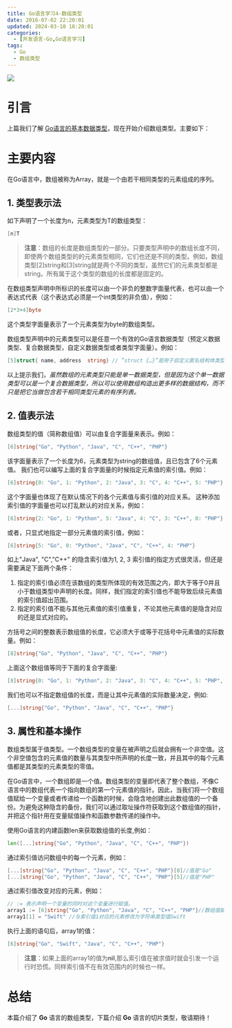 ```yaml
---
title: Go语言学习4-数组类型
date: 2016-07-02 22:20:01
updated: 2024-03-18 18:20:01
categories:
  - [开发语言-Go,Go语言学习]
tags:
  - Go
  - 数组类型
---
```




![](/images/go-logo.png)

# 引言
上篇我们了解 [Go语言的基本数据类型](/2016/07/01/go/go-learning/go-learning3/)，现在开始介绍数组类型。主要如下：

<!-- more -->

# 主要内容
在Go语言中，数组被称为Array，就是一个由若干相同类型的元素组成的序列。

## 1. 类型表示法

如下声明了一个长度为n，元素类型为T的数组类型：
```go
[n]T
```
> **注意**：数组的长度是数组类型的一部分。只要类型声明中的数组长度不同，即使两个数组类型的的元素类型相同，它们也还是不同的类型。例如，数组类型[2]string和[3]string就是两个不同的类型，虽然它们的元素类型都是string。所有属于这个类型的数组的长度都是固定的。

在数组类型声明中所标识的长度可以由一个非负的整数字面量代表，也可以由一个表达式代表（这个表达式必须是一个int类型的非负值），例如：
```go
[2*3+4]byte
```
这个类型字面量表示了一个元素类型为byte的数组类型。

数组类型声明中的元素类型可以是任意一个有效的Go语言数据类型（预定义数据类型、复合数据类型，自定义数据类型或者类型字面量）。例如：
```go
[5]struct{ name, address  string} // ”struct {…}”是用于自定义匿名结构体类型的类型字面量
```

以上提示我们，*虽然数组的元素类型只能是单一数据类型，但是因为这个单一数据类型可以是一个复合数据类型，所以可以使用数组构造出更多样的数据结构，而不只是把它当做包含若干相同类型元素的有序列表。*

## 2. 值表示法

数组类型的值（简称数组值）可以由复合字面量来表示。例如：
```go
[6]string{"Go", "Python", "Java", "C", "C++", "PHP"}
```
该字面量表示了一个长度为6，元素类型为string的数组值，且已包含了6个元素值。
我们也可以编写上面的复合字面量的时候指定元素值的索引值。例如：
```go
[6]string{0: "Go", 1: "Python", 2: "Java", 3: "C", 4: "C++", 5: "PHP"}
```
这个字面量也体现了在默认情况下的各个元素值与索引值的对应关系。
这种添加索引值的字面量也可以打乱默认的对应关系，例如：
```go
[6]string{2: "Go", 1: "Python", 5: "Java", 4: "C", 3: "C++", 0: "PHP"}
```
或者，只显式地指定一部分元素值的索引值，例如：
```go
[6]string{5: "Go", 0: "Python", "Java", "C", "C++", 4: "PHP"}
```

如上"Java", "C","C++" 的隐含索引值为1, 2, 3
索引值的指定方式很灵活，但还是需要满足下面两个条件：
1. 指定的索引值必须在该数组的类型所体现的有效范围之内，即大于等于0并且小于数组类型中声明的长度。同样，我们指定的索引值也不能导致后续元素值的索引值超出范围。
2. 指定的索引值不能与其他元素值的索引值重复，不论其他元素值的是隐含对应的还是显式对应的。

方括号之间的整数表示数组值的长度，它必须大于或等于花括号中元素值的实际数量。例如：
```go
[8]string{"Go", "Python", "Java", "C", "C++", "PHP"}
```
上面这个数组值等同于下面的复合字面量:
```go
[8]string{0: "Go", 1: "Python", 2: "Java", 3: "C", 4: "C++", 5: "PHP", 6: "", 7: ""}
```
我们也可以不指定数组值的长度，而是让其中元素值的实际数量决定，例如:
```go
[...]string{"Go", "Python", "Java", "C", "C++", "PHP"}
```

## 3. 属性和基本操作

数组类型属于值类型。一个数组类型的变量在被声明之后就会拥有一个非空值。这个非空值包含的元素值的数量与其类型中所声明的长度一致，并且其中的每个元素值都是其类型的元素类型的零值。

在Go语言中，一个数组即是一个值。数组类型的变量即代表了整个数组，不像C语言中的数组代表一个指向数组的第一个元素值的指针。因此，当我们将一个数组值赋给一个变量或者传递给一个函数的时候，会隐含地创建出此数组值的一个备份。为避免这种隐含的备份，我们可以通过取址操作符获取到这个数组值的指针，并把这个指针用在变量赋值操作和函数参数传递的操作中。

使用Go语言的内建函数len来获取数组值的长度,例如：
```go
len([...]string{"Go", "Python", "Java", "C", "C++", "PHP"})
```

通过索引值访问数组中的每一个元素，例如：
```go
[...]string{"Go", "Python", "Java", "C", "C++", "PHP"}[0]//值是"Go"
[...]string{"Go", "Python", "Java", "C", "C++", "PHP"}[5]//值是"PHP"
```
通过索引值改变对应的元素，例如：
```go
// := 表示声明一个变量的同时对这个变量进行赋值。
array1 := [6]string{"Go", "Python", "Java", "C", "C++", "PHP"}//数组值赋给变量array1
array1[1] = "Swift" //与索引值1对应的元素修改为字符串类型值Swift
```
执行上面的语句后，array1的值：
```go
[6]string{"Go", "Swift", "Java", "C", "C++", "PHP"}
```

>**注意**：如果上面的array1的值为**nil**,那么索引值在被求值时就会引发一个运行时恐慌。同样索引值不在有效范围内的时候也一样。

# 总结

本篇介绍了 **Go** 语言的数组类型，下篇介绍 **Go** 语言的切片类型，敬请期待！
